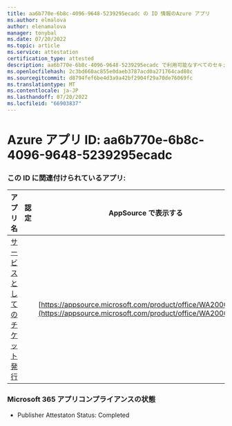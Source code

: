 ```yaml
---
title: aa6b770e-6b8c-4096-9648-5239295ecadc の ID 情報のAzure アプリ
ms.author: elmalova
author: elenamalova
manager: tonybal
ms.date: 07/20/2022
ms.topic: article
ms.service: attestation
certification_type: attested
description: aa6b770e-6b8c-4096-9648-5239295ecadc で利用可能なすべてのセキュリティとコンプライアンス情報。
ms.openlocfilehash: 2c3bd660ac855e0daeb3787acd0a271764cad80c
ms.sourcegitcommit: d8794fef6be4d3a9a42bf2904f29a70de76069fc
ms.translationtype: MT
ms.contentlocale: ja-JP
ms.lasthandoff: 07/20/2022
ms.locfileid: "66903837"
---
```

# <a name="azure-app-id-aa6b770e-6b8c-4096-9648-5239295ecadc"></a>Azure アプリ ID: aa6b770e-6b8c-4096-9648-5239295ecadc


### <a name="apps-associated-with-this-id"></a>この ID に関連付けられているアプリ:
| **アプリ名** | **認定** | **AppSource で表示する** |
|--------------|---------------|-----------------------|
| [サービスとしてのチケット発行](../forward/WA200003945.md) |  | [https://appsource.microsoft.com/product/office/WA200003945](https://appsource.microsoft.com/product/office/WA200003945) |

### <a name="microsoft-365-app-compliance-status"></a>Microsoft 365 アプリコンプライアンスの状態
- Publisher Attestaton Status: Completed
